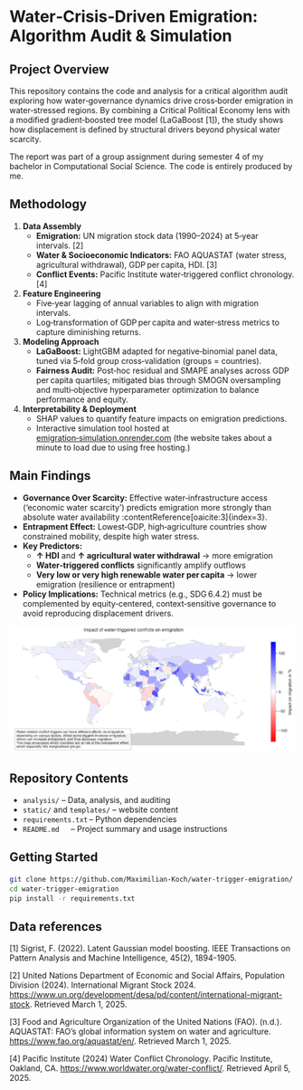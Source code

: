# Water‑Crisis‑Driven Emigration: Algorithm Audit & Simulation

## Project Overview
This repository contains the code and analysis for a critical algorithm audit exploring how water‑governance dynamics drive cross‑border emigration in water‑stressed regions. By combining a Critical Political Economy lens with a modified gradient‑boosted tree model (LaGaBoost [1]), the study shows how displacement is defined by structural drivers beyond physical water scarcity.

The report was part of a group assignment during semester 4 of my bachelor in Computational Social Science. The code is entirely produced by me.
## Methodology
1. **Data Assembly**  
   - **Emigration:** UN migration stock data (1990–2024) at 5‑year intervals. [2]
   - **Water & Socioeconomic Indicators:** FAO AQUASTAT (water stress, agricultural withdrawal), GDP per capita, HDI.  [3]
   - **Conflict Events:** Pacific Institute water‑triggered conflict chronology.  [4]
2. **Feature Engineering**  
   - Five‑year lagging of annual variables to align with migration intervals.  
   - Log‑transformation of GDP per capita and water‑stress metrics to capture diminishing returns.  
3. **Modeling Approach**  
   - **LaGaBoost:** LightGBM adapted for negative‑binomial panel data, tuned via 5‑fold group cross‑validation (groups = countries).  
   - **Fairness Audit:** Post‑hoc residual and SMAPE analyses across GDP per capita quartiles; mitigated bias through SMOGN oversampling and multi‑objective hyperparameter optimization to balance performance and equity.  
4. **Interpretability & Deployment**  
   - SHAP values to quantify feature impacts on emigration predictions.  
   - Interactive simulation tool hosted at [emigration‑simulation.onrender.com](https://emigration-simulation.onrender.com) (the website takes about a minute to load due to using free hosting.)

## Main Findings
- **Governance Over Scarcity:** Effective water‑infrastructure access (‘economic water scarcity’) predicts emigration more strongly than absolute water availability :contentReference[oaicite:3]{index=3}.  
- **Entrapment Effect:** Lowest‑GDP, high‑agriculture countries show constrained mobility, despite high water stress.  
- **Key Predictors:**  
  - **↑ HDI** and **↑ agricultural water withdrawal** → more emigration  
  - **Water‑triggered conflicts** significantly amplify outflows  
  - **Very low or very high renewable water per capita** → lower emigration (resilience or entrapment)  
- **Policy Implications:** Technical metrics (e.g., SDG 6.4.2) must be complemented by equity‑centered, context‑sensitive governance to avoid reproducing displacement drivers.


![Migration map](https://github.com/Maximilian-Koch/water-trigger-emigration/blob/main/analysis/migration_map.png?raw=true)

## Repository Contents
- `analysis/` – Data, analysis, and auditing
- `static/` and `templates/` –  website content
- `requirements.txt` – Python dependencies  
- `README.md`        – Project summary and usage instructions  

## Getting Started
```bash
git clone https://github.com/Maximilian-Koch/water-trigger-emigration/
cd water‑trigger-emigration
pip install -r requirements.txt
```

## Data references
[1] Sigrist, F. (2022). Latent Gaussian model boosting. IEEE Transactions on Pattern Analysis and Machine Intelligence, 45(2), 1894-1905.

[2] United Nations Department of Economic and Social Affairs, Population Division (2024). International Migrant Stock 2024. https://www.un.org/development/desa/pd/content/international-migrant-stock. Retrieved March 1, 2025. 

[3] Food and Agriculture Organization of the United Nations (FAO). (n.d.). AQUASTAT: FAO’s global information system on water and agriculture. https://www.fao.org/aquastat/en/. Retrieved March 1, 2025.

[4] Pacific Institute (2024) Water Conflict Chronology. Pacific Institute, Oakland, CA. https://www.worldwater.org/water-conflict/. Retrieved April 5, 2025.